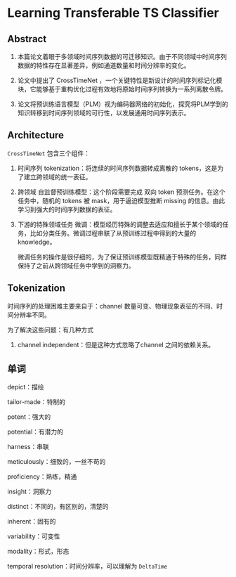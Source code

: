 # Learning Transferable TS Classifier

## Abstract

1. 本篇论文着眼于多领域时间序列数据的可迁移知识。由于不同领域中时间序列数据的特性存在显著差异，例如通道数量和时间分辨率的变化。

2. 论文中提出了 CrossTimeNet ，一个关键特性是新设计的时间序列标记化模块，它能够基于重构优化过程有效地将原始时间序列转换为一系列离散令牌。

3. 论文将预训练语言模型（PLM）视为编码器网络的初始化，探究将PLM学到的知识转移到时间序列领域的可行性，以发展通用时间序列表示。

## Architecture

`CrossTimeNet` 包含三个组件：

1. 时间序列 tokenization：将连续的时间序列数据转成离散的 tokens，这是为了建立跨领域的统一表征。

2. 跨领域 自监督预训练模型：这个阶段需要完成 双向 token 预测任务。在这个任务中，随机的 tokens 被 mask，用于逼迫模型推断 missing 的信息。由此学习到强大的时间序列数据的表征。

3. 下游的特殊领域任务 微调：模型经历特殊的调整去适应和擅长于某个领域的任务，比如分类任务。微调过程串联了从预训练过程中得到的大量的 knowledge。

   微调任务的操作是很仔细的，为了保证预训练模型既精通于特殊的任务，同样保持了之前从跨领域任务中学到的洞察力。

## Tokenization

时间序列的处理困难主要来自于：channel 数量可变、物理现象表征的不同、时间分辨率不同。

为了解决这些问题：有几种方式

1. channel independent：但是这种方式忽略了channel 之间的依赖关系。

## 单词

depict：描绘

tailor-made：特制的

potent：强大的

potential：有潜力的

harness：串联

meticulously：细致的，一丝不苟的

proficiency：熟练，精通

insight：洞察力

distinct：不同的，有区别的，清楚的

inherent：固有的

variability：可变性

modality：形式，形态

temporal resolution：时间分辨率，可以理解为 `DeltaTime`